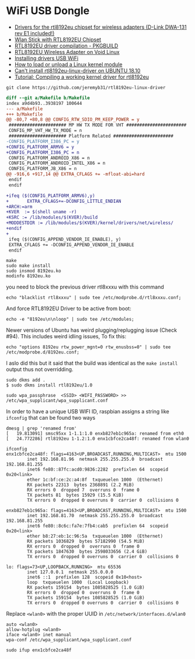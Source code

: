 # WiFi USB Dongle

* [Drivers for the rtl8192eu chipset for wireless adapters (D-Link DWA-131 rev E1 included!)](https://github.com/Mange/rtl8192eu-linux-driver)
* [Wlan Stick with RTL8192EU Chipset](https://www.raspberrypi.org/forums/viewtopic.php?t=148389&start=25)
* [RTL8192EU driver compilation - PKGBUILD](https://archlinuxarm.org/forum/viewtopic.php?f=59&t=8866#p46867)
* [RTL8192EU Wireless Adapter on Void Linux](https://medium.com/@leandroembu/rtl8192eu-wireless-adapter-on-void-linux-dafc295c6e67)
* [Installing drivers USB WiFi](https://www.raspberrypi.org/forums/viewtopic.php?t=89447)
* [How to load or unload a Linux kernel module](https://opensource.com/article/18/5/how-load-or-unload-linux-kernel-module)
* [Can't install rtl8192eu-linux-driver on UBUNTU 18.10](https://askubuntu.com/questions/1156519/cant-install-rtl8192eu-linux-driver-on-ubuntu-18-10)
* [Tutorial: Compiling a working kernel driver for rtl8192eu](https://discourse.osmc.tv/t/tutorial-compiling-a-working-kernel-driver-for-rtl8192eu/5252)


```
git clone https://github.com/jeremyb31/rtl8192eu-linux-driver
```

```diff
diff --git a/Makefile b/Makefile
index a9d4b93..3938197 100644
--- a/Makefile
+++ b/Makefile
@@ -80,7 +80,8 @@ CONFIG_RTW_SDIO_PM_KEEP_POWER = y
 ###################### MP HW TX MODE FOR VHT #######################
 CONFIG_MP_VHT_HW_TX_MODE = n
 ###################### Platform Related #######################
-CONFIG_PLATFORM_I386_PC = y
+CONFIG_PLATFORM_ARMV6 = y
+CONFIG_PLATFORM_I386_PC = n
 CONFIG_PLATFORM_ANDROID_X86 = n
 CONFIG_PLATFORM_ANDROID_INTEL_X86 = n
 CONFIG_PLATFORM_JB_X86 = n
@@ -916,6 +917,14 @@ EXTRA_CFLAGS += -mfloat-abi=hard
 endif
 endif

+ifeq ($(CONFIG_PLATFORM_ARMV6),y)
+       EXTRA_CFLAGS+=-DCONFIG_LITTLE_ENDIAN
+ARCH:=arm
+KVER  := $(shell uname -r)
+KSRC := /lib/modules/$(KVER)/build
+MODDESTDIR := /lib/modules/$(KVER)/kernel/drivers/net/wireless/
+endif
+
 ifeq ($(CONFIG_APPEND_VENDOR_IE_ENABLE), y)
 EXTRA_CFLAGS += -DCONFIG_APPEND_VENDOR_IE_ENABLE
 endif
```

```
make
sudo make install
sudo insmod 8192eu.ko
modinfo 8192eu.ko 
```

you need to block the previous driver rtl8xxxu with this command 
```
echo "blacklist rtl8xxxu" | sudo tee /etc/modprobe.d/rtl8xxxu.conf;
```

And force RTL8192EU Driver to be active from boot:
```
echo -e "8192eu\n\nloop" | sudo tee /etc/modules;
```

Newer versions of Ubuntu has weird plugging/replugging issue (Check #94). This includes weird idling issues, To fix this:
```
echo "options 8192eu rtw_power_mgnt=0 rtw_enusbss=0" | sudo tee /etc/modprobe.d/8192eu.conf;
```

I aslo did this but it said that the build was identical as the `make install` output thus not overridding.
```
sudo dkms add .
$ sudo dkms install rtl8192eu/1.0
```

```
sudo wpa_passphrase  <SSID> <WIFI_PASSWORD> >> /etc/wpa_supplicant/wpa_supplicant.conf
```

In order to have a unique USB WIFI ID, raspbian assigns a string like `ifconfig` that can be found two ways
```
dmesg | grep 'renamed from'
[   19.813091] smsc95xx 1-1.1:1.0 enxb827eb1c965a: renamed from eth0
[   24.772286] rtl8192eu 1-1.2:1.0 enx1cbfce2ca48f: renamed from wlan0
```

```
ifconfig
enx1cbfce2ca48f: flags=4163<UP,BROADCAST,RUNNING,MULTICAST>  mtu 1500
        inet 192.168.81.96  netmask 255.255.255.0  broadcast 192.168.81.255
        inet6 fe80::87fc:acd0:9836:2282  prefixlen 64  scopeid 0x20<link>
        ether 1c:bf:ce:2c:a4:8f  txqueuelen 1000  (Ethernet)
        RX packets 22313  bytes 2368891 (2.2 MiB)
        RX errors 0  dropped 7  overruns 0  frame 0
        TX packets 81  bytes 15929 (15.5 KiB)
        TX errors 0  dropped 0 overruns 0  carrier 0  collisions 0

enxb827eb1c965a: flags=4163<UP,BROADCAST,RUNNING,MULTICAST>  mtu 1500
        inet 192.168.81.70  netmask 255.255.255.0  broadcast 192.168.81.255
        inet6 fe80::8c6c:fa7e:7fb4:cab5  prefixlen 64  scopeid 0x20<link>
        ether b8:27:eb:1c:96:5a  txqueuelen 1000  (Ethernet)
        RX packets 1036829  bytes 57182990 (54.5 MiB)
        RX errors 0  dropped 0  overruns 0  frame 0
        TX packets 1847630  bytes 2598033656 (2.4 GiB)
        TX errors 0  dropped 0 overruns 0  carrier 0  collisions 0

lo: flags=73<UP,LOOPBACK,RUNNING>  mtu 65536
        inet 127.0.0.1  netmask 255.0.0.0
        inet6 ::1  prefixlen 128  scopeid 0x10<host>
        loop  txqueuelen 1000  (Local Loopback)
        RX packets 159154  bytes 1085828525 (1.0 GiB)
        RX errors 0  dropped 0  overruns 0  frame 0
        TX packets 159154  bytes 1085828525 (1.0 GiB)
        TX errors 0  dropped 0 overruns 0  carrier 0  collisions 0

```

Replace `<wlan0>` with the proper UUID in `/etc/network/interfaces.d/wlan0`
```
auto <wlan0>
allow-hotplug <wlan0>
iface <wlan0> inet manual
wpa-conf /etc/wpa_supplicant/wpa_supplicant.conf
```

```
sudo ifup enx1cbfce2ca48f
```
